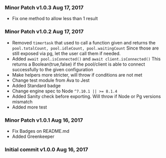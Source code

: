 ### Minor Patch v1.0.3 Aug 17, 2017
* Fix one method to allow less than 1 result

### Minor Patch v1.0.2 Aug 17, 2017
* Removed `timertask` that used to call a function given and returns the `pool.totalCount, pool.idleCount, pool.waitingCount`
  Since those are still exposed via pg, let the user call them if needed.
* Added `await pool.isConnected()` and `await client.isConnected()`
  This returns a Boolean(true,false) if the pool/client is able to connect successfully to the given configuration
* Make helpers more stricter, will throw if conditions are not met
* Change test module from Ava to Jest
* Added Standard badge
* Change engine spec to Node `^7.10.1 || >= 8.1.4`
* Added Sanity check before exporting. Will throw if Node or Pg versions mismatch
* Added more test

### Minor Patch v1.0.1 Aug 16, 2017
* Fix Badges on README.md
* Added Greenkeeper

### Initial commit v1.0.0 Aug 16, 2017